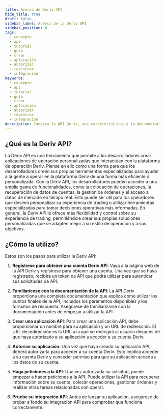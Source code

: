 ```yaml
---
title: Acerca de Deriv API
hide_title: true
draft: false
sidebar_label: Acerca de la Deriv API
sidebar_position: 0
tags:
  - concepto
  - api
  - tutorial
  - guía
  - crear
  - aplicación
  - autorizar
  - registrar
  - integración
keywords:
  - concepto
  - api
  - tutorial
  - guía
  - crear
  - aplicación
  - autorizar
  - registrar
  - integración
description: Conozca la API Deriv, sus características y la documentación de la API con ejemplos de código, y cómo utilizarla para crear su aplicación de negociación.
---
```


## ¿Qué es la Deriv API?

La Deriv API es una herramienta que permite a los desarrolladores crear aplicaciones de operación personalizadas que interactúan con la plataforma de operación Deriv. Piense en ello como una forma para que los desarrolladores creen sus propias herramientas especializadas para ayudar a la gente a operar en la plataforma Deriv de una forma más eficiente o personalizada. Con la Deriv API, los desarrolladores pueden acceder a una amplia gama de funcionalidades, como la colocación de operaciones, la recuperación de datos de cuentas, la gestión de órdenes y el acceso a datos de mercado en tiempo real. Esto puede ser útil para los operadores que deseen personalizar su experiencia de trading o utilizar herramientas especializadas para tomar decisiones operativas más informadas. En general, la Deriv API le ofrece más flexibilidad y control sobre su experiencia de trading, permitiéndole crear sus propias soluciones personalizadas que se adapten mejor a su estilo de operación y a sus objetivos.

## ¿Cómo la utilizo?

Estos son los pasos para utilizar la Deriv API:

1. **Regístrese para obtener una cuenta Deriv API**: Vaya a la página web de la API Deriv y regístrese para obtener una cuenta. Una vez que se haya registrado, recibirá un token de API que podrá utilizar para autenticar sus solicitudes de API.

2. **Familiarícese con la documentación de la API**: La API Deriv proporciona una completa documentación que explica cómo utilizar los puntos finales de la API, incluidos los parámetros disponibles y los formatos de respuesta. Asegúrese de familiarizarse con la documentación antes de empezar a utilizar la API.

3. **Crear una aplicación API**: Para crear una aplicación API, debe proporcionar un nombre para su aplicación y un URL de redirección. El URL de redirección es la URL a la que se redirigirá al usuario después de que haya autorizado a su aplicación a acceder a su cuenta Deriv.

4. **Autorice su aplicación**: Una vez que haya creado su aplicación API, deberá autorizarla para acceder a su cuenta Deriv. Esto implica acceder a su cuenta Deriv y conceder permiso para que su aplicación acceda a los datos de su cuenta.

5. **Haga peticiones a la API**: Una vez autorizada su solicitud, puede empezar a hacer peticiones a la API. Puede utilizar la API para recuperar información sobre su cuenta, colocar operaciones, gestionar órdenes y realizar otras tareas relacionadas con operar.

6. **Pruebe su integración API**: Antes de lanzar su aplicación, asegúrese de probar a fondo su integración API para comprobar que funciona correctamente.
